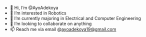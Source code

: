 - 👋 Hi, I’m @AyoAdekoya
- 👀 I’m interested in Robotics
- 🌱 I’m currently majoring in Electrical and Computer Engineering
- 💞️ I’m looking to collaborate on anything
- 📫 Reach me via email @ayoadekoya19@gmail.com

<!---
AyoAdekoya/AyoAdekoya is a ✨ special ✨ repository because its `README.md` (this file) appears on your GitHub profile.
You can click the Preview link to take a look at your changes.
--->
